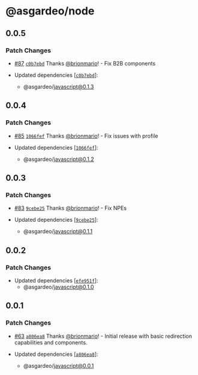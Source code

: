 # @asgardeo/node

## 0.0.5

### Patch Changes

- [#87](https://github.com/asgardeo/web-ui-sdks/pull/87)
  [`c0b7ebd`](https://github.com/asgardeo/web-ui-sdks/commit/c0b7ebd71adb258d3df9fc336dfcb122e6ff6434) Thanks
  [@brionmario](https://github.com/brionmario)! - Fix B2B components

- Updated dependencies
  [[`c0b7ebd`](https://github.com/asgardeo/web-ui-sdks/commit/c0b7ebd71adb258d3df9fc336dfcb122e6ff6434)]:
  - @asgardeo/javascript@0.1.3

## 0.0.4

### Patch Changes

- [#85](https://github.com/asgardeo/web-ui-sdks/pull/85)
  [`1066fef`](https://github.com/asgardeo/web-ui-sdks/commit/1066fefa855aa646b3026f6e682657e3980ca99b) Thanks
  [@brionmario](https://github.com/brionmario)! - Fix issues with profile

- Updated dependencies
  [[`1066fef`](https://github.com/asgardeo/web-ui-sdks/commit/1066fefa855aa646b3026f6e682657e3980ca99b)]:
  - @asgardeo/javascript@0.1.2

## 0.0.3

### Patch Changes

- [#83](https://github.com/asgardeo/web-ui-sdks/pull/83)
  [`9cebe25`](https://github.com/asgardeo/web-ui-sdks/commit/9cebe25b74c6429794ee583cd7f110f0a951851f) Thanks
  [@brionmario](https://github.com/brionmario)! - Fix NPEs

- Updated dependencies
  [[`9cebe25`](https://github.com/asgardeo/web-ui-sdks/commit/9cebe25b74c6429794ee583cd7f110f0a951851f)]:
  - @asgardeo/javascript@0.1.1

## 0.0.2

### Patch Changes

- Updated dependencies
  [[`efe951f`](https://github.com/asgardeo/web-ui-sdks/commit/efe951f3dd45a477360b5a3a16990a78dc26982f)]:
  - @asgardeo/javascript@0.1.0

## 0.0.1

### Patch Changes

- [#63](https://github.com/asgardeo/web-ui-sdks/pull/63)
  [`a806ea8`](https://github.com/asgardeo/web-ui-sdks/commit/a806ea83e1be5dbb13119b4ded21b26186fb72ef) Thanks
  [@brionmario](https://github.com/brionmario)! - Initial release with basic redirection capabilities and components.

- Updated dependencies
  [[`a806ea8`](https://github.com/asgardeo/web-ui-sdks/commit/a806ea83e1be5dbb13119b4ded21b26186fb72ef)]:
  - @asgardeo/javascript@0.0.1

